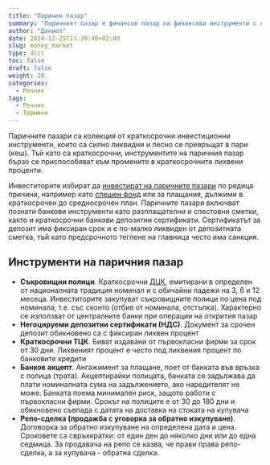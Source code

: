```yaml
---
title: "Паричен пазар"
summary: "Паричният пазар е финансов пазар на финансови инструменти с краткосрочен матуритет"
author: "Даниел"
date: 2024-12-25T13:39:40+02:00
slug: money_market
type: dict
toc: false
draft: false
weight: 20
categories:
  - Речник
tags:
  - Речник
  - Термини
---
```


Паричните пазари са колекция от краткосрочни инвестиционни инструменти, които са силно ликвидни и лесно се превръщат в пари (кеш). Тъй като са краткосрочни, инструментите на паричния пазар бързо се приспособяват към промените в краткосрочните лихвени проценти.

Инвеститорите избират да [инвестират на паричните пазари](/dict/money_market_fund) по редица причини, например като [спешен фонд](/posts/emergency_fund) или за плащания, дължими в краткосрочен до средносрочен план. Паричните пазари включват познати банкови инструменти като разплащателни и спестовни сметки, както и краткосрочни банкови депозитни сертификати. Сертификатът за депозит има фиксиран срок и е по-малко ликвиден от депозитната сметка, тъй като предсрочното теглене на главница често има санкция.

## Инструменти на паричния пазар

-   **Съкровищни полици**. Краткосрочни [ДЦК](/dict/government_securities), емитирани в определен от националната традиция номинал и с обичайни падежи на 3, 6 и 12 месеца. Инвеститорите закупуват съкровищните полици по цена под номинала, т.е. със сконто (отбив от номинала, отстъпка). Характерно се използват от централните банки при операции на открития пазар
-   **Негоцируеми депозитни сертификати (НДС)**. Документ за срочен депозит обикновено са с фиксиран лихвен процент
-   **Краткосрочни ТЦК**. Биват издавани от първокласни фирми за срок от 30 дни. Лихвеният процент е често под лихвения процент по банковите кредити
-   **Банков акцепт**. Ангажимент за плащане, поет от банката във връзка с полица (трата). Акцептирайки полицата, банката се задължава да плати номиналната сума на задължението, ако наредителят не може. Банката поема минимален риск, защото работи с първокласни фирми. Срокът на полиците е от 30 до 180 дни и обикновено съвпада с датата на доставка на стоката на купувача
-   **Репо-сделка (продажба с уговорка за обратно изкупуване)**. Договорка за обратно изкупуване на определена дата и цена. Сроковете са свръхкратки: от един ден до няколко дни или до една седмица. За продавача на репо се казва, че прави права репо-сделка, а за купувача - обратна сделка.
